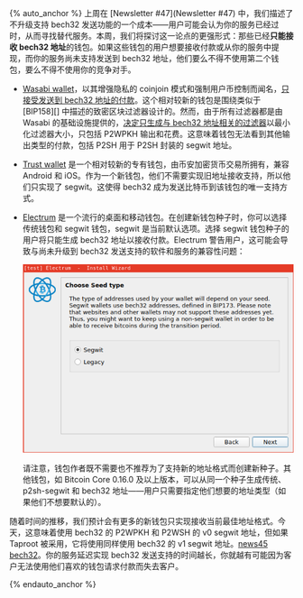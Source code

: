 {% auto_anchor %}
上周在 [Newsletter #47](Newsletter #47) 中，我们描述了不升级支持 bech32 发送功能的一个成本——用户可能会认为你的服务已经过时，从而寻找替代服务。本周，我们将探讨这一论点的更强形式：那些已经**只能接收 bech32 地址**的钱包。如果这些钱包的用户想要接收付款或从你的服务中提现，而你的服务尚未支持发送到 bech32 地址，他们要么不得不使用第二个钱包，要么不得不使用你的竞争对手。

<!--wasabi-source-their-documentation-see-provided-links-->
- **<!--wasabi-wallet-->**[Wasabi wallet][]，以其增强隐私的 coinjoin 模式和强制用户币控制而闻名，[只接受发送到 bech32 地址的付款][wasabi bech32 only]。这个相对较新的钱包是围绕类似于 [BIP158][] 中描述的致密区块过滤器设计的。然而，由于所有过滤器都是由 Wasabi 的基础设施提供的，[决定只生成与 bech32 地址相关的过滤器]["only generate filters regarding bech32 addresses"]以最小化过滤器大小，只包括 P2WPKH 输出和花费。这意味着钱包无法看到其他输出类型的付款，包括 P2SH 用于 P2SH 封装的 segwit 地址。

<!--trust-wallet-source-private-conversation-harding-had-with-a-tester-of-this-wallet-in-februray-2019-->
- **<!--trust-wallet-->**[Trust wallet][] 是一个相对较新的专有钱包，由币安加密货币交易所拥有，兼容 Android 和 iOS。作为一个新钱包，他们不需要实现旧地址接收支持，所以他们只实现了 segwit。这使得 bech32 成为发送比特币到该钱包的唯一支持方式。

<!--electrum-source-harding-tested-default-download-from-their-website-2019-05-27-->
- **<!--electrum-->**[Electrum][] 是一个流行的桌面和移动钱包。在创建新钱包种子时，你可以选择传统钱包和 segwit 钱包，segwit 是当前默认选项。选择 segwit 钱包种子的用户将只能生成 bech32 地址以接收付款。Electrum 警告用户，这可能会导致与尚未升级到 bech32 发送支持的软件和服务的兼容性问题：

  ![Electrum 中允许用户选择地址类型并警告他们某些服务可能不支持 bech32 地址的对话框](/img/posts/2019-05-electrum-choose-wallet-type.png)

  请注意，钱包作者既不需要也不推荐为了支持新的地址格式而创建新种子。其他钱包，如 Bitcoin Core 0.16.0 及以上版本，可以从同一个种子生成传统、p2sh-segwit 和 bech32 地址——用户只需要指定他们想要的地址类型（如果他们不想要默认的）。

随着时间的推移，我们预计会有更多的新钱包只实现接收当前最佳地址格式。今天，这意味着使用 bech32 的 P2WPKH 和 P2WSH 的 v0 segwit 地址，但如果 Taproot 被采用，它将使用同样使用 bech32 的 v1 segwit 地址。[news45 bech32]。你的服务延迟实现 bech32 发送支持的时间越长，你就越有可能因为客户无法使用他们喜欢的钱包请求付款而失去客户。

[wasabi bech32 only]: https://github.com/zkSNACKs/WalletWasabi/blob/master/WalletWasabi.Documentation/FAQ.md#my-wallet-cant-send-to-bech32-addresses---what-wallets-can-i-use-instead
["only generate filters regarding bech32 addresses"]: https://github.com/zkSNACKs/Meta/blob/master/README.md#wasabi-wallet-under-the-hood
[wasabi wallet]: https://wasabiwallet.io/
[trust wallet]: https://trustwallet.com/
[electrum]: https://electrum.org/
[news45 bech32]: /zh/newsletters/2019/05/07/#bech32-sending-support
{% endauto_anchor %}
